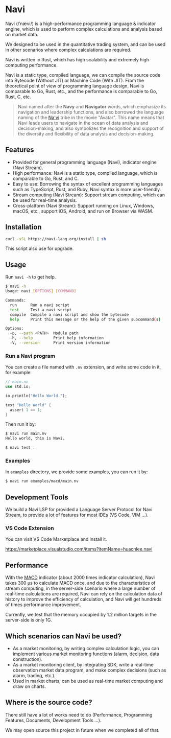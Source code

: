 # Navi

Navi (/ˈnævi/) is a high-performance programming language &amp; indicator engine, which is used to perform complex calculations and analysis based on market data.

We designed to be used in the quantitative trading system, and can be used in other scenarios where complex calculations are required.

Navi is written in Rust, which has high scalability and extremely high computing performance.

Navi is a static type, compiled language, we can compile the source code into Bytecode (Without JIT) or Machine Code (With JIT). From the theoretical point of view of programming language design, Navi is comparable to Go, Rust, etc., and the performance is comparable to Go, Rust, C, etc.

> Navi named after the **Navy** and **Navigator** words, which emphasize its navigation and leadership functions, and also borrowed the language naming of the [Na'vi](https://learnnavi.org) tribe in the movie "Avatar". This name means that Navi leads users to navigate in the ocean of data analysis and decision-making, and also symbolizes the recognition and support of the diversity and flexibility of data analysis and decision-making.

## Features

- Provided for general programming language (Navi), indicator engine (Navi Stream).
- High performance: Navi is a static type, compiled language, which is comparable to Go, Rust, and C.
- Easy to use: Borrowing the syntax of excellent programming languages such as TypeScript, Rust, and Ruby, Navi syntax is more user-friendly.
- Stream computing (Navi Stream): Support stream computing, which can be used for real-time analysis.
- Cross-platform (Navi Stream): Support running on Linux, Windows, macOS, etc., support iOS, Android, and run on Browser via WASM.

## Installation

```bash
curl -sSL https://navi-lang.org/install | sh
```

This script also use for upgrade.

## Usage

Run `navi -h` to get help.

```bash
$ navi -h
Usage: navi [OPTIONS] [COMMAND]

Commands:
  run      Run a navi script
  test     Test a navi script
  compile  Compile a navi script and show the bytecode
  help     Print this message or the help of the given subcommand(s)

Options:
  -p, --path <PATH>  Module path
  -h, --help         Print help information
  -V, --version      Print version information
```

### Run a Navi program

You can create a file named with `.nv` extension, and write some code in it, for example:

```rust
// main.nv
use std.io;

io.println("Hello World.");

test "Hello World" {
  assert 1 == 1;
}
```

Then run it by:

```bash
$ navi run main.nv
Hello world, this is Navi.

$ navi test .
```

### Examples

In `examples` directory, we provide some examples, you can run it by:

```bash
$ navi run examples/macd/main.nv
```

## Development Tools

We build a Navi LSP for provided a Language Server Protocol for Navi Stream, to provide a lot of features for most IDEs (VS Code, VIM ...).

### VS Code Extension

You can visit VS Code Marketplace and install it.

https://marketplace.visualstudio.com/items?itemName=huacnlee.navi

## Performance

With the [MACD](https://en.wikipedia.org/wiki/MACD) indicator (about 2000 times indicator calculation), Navi takes 300 µs to calculate MACD once, and due to the characteristics of stream computing, in the server-side scenario where a large number of real-time calculations are required, Navi can rely on the calculation data of history to improve the efficiency of calculation, and Navi will get hundreds of times performance improvement.

Currently, we test that the memory occupied by 1.2 million targets in the server-side is only 1G.

## Which scenarios can Navi be used?

- As a market monitoring, by writing complex calculation logic, you can implement various market monitoring functions (alarm, decision, data construction).
- As a market monitoring client, by integrating SDK, write a real-time observation market data program, and make complex decisions (such as alarm, trading, etc.).
- Used in market charts, can be used as real-time market computing and draw on charts.

## Where is the source code?

There still have a lot of works need to do (Performance, Programming Features, Documents, Development Tools ...).

We may open source this project in future when we completed all of that.
